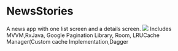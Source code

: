 # NewsStories
A news app with one list screen and a details screen.
![](demo.gif)
Includes MVVM,RxJava, Google Pagination Library, Room, LRUCache Manager(Custom cache Implementation,Dagger

